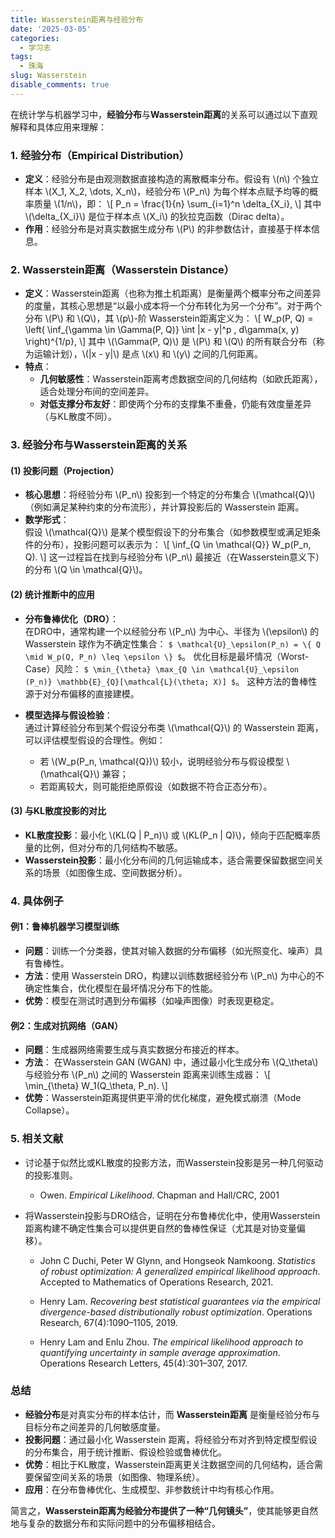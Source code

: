 ```yaml
---
title: Wasserstein距离与经验分布
date: '2025-03-05'
categories:
  - 学习志
tags:
  - 珠海
slug: Wasserstein
disable_comments: true
---
```


在统计学与机器学习中，**经验分布**与**Wasserstein距离**的关系可以通过以下直观解释和具体应用来理解：



### **1. 经验分布（Empirical Distribution）**
- **定义**：经验分布是由观测数据直接构造的离散概率分布。假设有 \\(n\\) 个独立样本 \\(X_1, X_2, \dots, X_n\\)，经验分布 \\(P_n\\) 为每个样本点赋予均等的概率质量 \\(1/n\\)，即：
  \\[
  P_n = \frac{1}{n} \sum_{i=1}^n \delta_{X_i},
  \\]
  其中 \\(\delta_{X_i}\\) 是位于样本点 \\(X_i\\) 的狄拉克函数（Dirac delta）。
- **作用**：经验分布是对真实数据生成分布 \\(P\\) 的非参数估计，直接基于样本信息。



### **2. Wasserstein距离（Wasserstein Distance）**
- **定义**：Wasserstein距离（也称为推土机距离）是衡量两个概率分布之间差异的度量，其核心思想是“以最小成本将一个分布转化为另一个分布”。对于两个分布 \\(P\\) 和 \\(Q\\)，其 \\(p\\)-阶 Wasserstein距离定义为：
  \\[
  W_p(P, Q) = \left( \inf_{\gamma \in \Gamma(P, Q)} \int \|x - y\|^p \, d\gamma(x, y) \right)^{1/p},
  \\]
  其中 \\(\Gamma(P, Q)\\) 是 \\(P\\) 和 \\(Q\\) 的所有联合分布（称为运输计划），\\(\|x - y\|\\) 是点 \\(x\\) 和 \\(y\\) 之间的几何距离。
- **特点**：  
  - **几何敏感性**：Wasserstein距离考虑数据空间的几何结构（如欧氏距离），适合处理分布间的空间差异。  
  - **对低支撑分布友好**：即使两个分布的支撑集不重叠，仍能有效度量差异（与KL散度不同）。



### **3. 经验分布与Wasserstein距离的关系**
#### **(1) 投影问题（Projection）**
- **核心思想**：将经验分布 \\(P_n\\) 投影到一个特定的分布集合 \\(\mathcal{Q}\\)（例如满足某种约束的分布流形），并计算投影后的 Wasserstein 距离。
- **数学形式**：  
  假设 \\(\mathcal{Q}\\) 是某个模型假设下的分布集合（如参数模型或满足矩条件的分布），投影问题可以表示为：
  \\[
  \inf_{Q \in \mathcal{Q}} W_p(P_n, Q).
  \\]
  这一过程旨在找到与经验分布 \\(P_n\\) 最接近（在Wasserstein意义下）的分布 \\(Q \in \mathcal{Q}\\)。

#### **(2) 统计推断中的应用**
- **分布鲁棒优化（DRO）**：  
  在DRO中，通常构建一个以经验分布 \\(P_n\\) 为中心、半径为 \\(\epsilon\\) 的 Wasserstein 球作为不确定性集合：
  `$
  \mathcal{U}_\epsilon(P_n) = \{ Q \mid W_p(Q, P_n) \leq \epsilon \}
  $`。
  优化目标是最坏情况（Worst-Case）风险：
  `$
  \min_{\theta} \max_{Q \in \mathcal{U}_\epsilon (P_n)} \mathbb{E}_{Q}[\mathcal{L}(\theta; X)]
  $`。
  这种方法的鲁棒性源于对分布偏移的直接建模。
  
- **模型选择与假设检验**：  
  通过计算经验分布到某个假设分布类 \\(\mathcal{Q}\\) 的 Wasserstein 距离，可以评估模型假设的合理性。例如：
  - 若 \\(W_p(P_n, \mathcal{Q})\\) 较小，说明经验分布与假设模型 \\(\mathcal{Q}\\) 兼容；  
  - 若距离较大，则可能拒绝原假设（如数据不符合正态分布）。

#### **(3) 与KL散度投影的对比**
- **KL散度投影**：最小化 \\(KL(Q \| P_n)\\) 或 \\(KL(P_n \| Q)\\)，倾向于匹配概率质量的比例，但对分布的几何结构不敏感。  
- **Wasserstein投影**：最小化分布间的几何运输成本，适合需要保留数据空间关系的场景（如图像生成、空间数据分析）。



### **4. 具体例子**
#### **例1：鲁棒机器学习模型训练**
- **问题**：训练一个分类器，使其对输入数据的分布偏移（如光照变化、噪声）具有鲁棒性。  
- **方法**：使用 Wasserstein DRO，构建以训练数据经验分布 \\(P_n\\) 为中心的不确定性集合，优化模型在最坏情况分布下的性能。  
- **优势**：模型在测试时遇到分布偏移（如噪声图像）时表现更稳定。

#### **例2：生成对抗网络（GAN）**
- **问题**：生成器网络需要生成与真实数据分布接近的样本。  
- **方法**：  在Wasserstein GAN (WGAN) 中，通过最小化生成分布 \\(Q_\theta\\) 与经验分布 \\(P_n\\) 之间的 Wasserstein 距离来训练生成器：
  \\[
  \min_{\theta} W_1(Q_\theta, P_n).
  \\]
- **优势**：Wasserstein距离提供更平滑的优化梯度，避免模式崩溃（Mode Collapse）。



### **5. 相关文献**
- 讨论基于似然比或KL散度的投影方法，而Wasserstein投影是另一种几何驱动的投影准则。  

  - Owen. *Empirical Likelihood*. Chapman and Hall/CRC, 2001

- 将Wasserstein投影与DRO结合，证明在分布鲁棒优化中，使用Wasserstein距离构建不确定性集合可以提供更自然的鲁棒性保证（尤其是对协变量偏移）。

  - John C Duchi, Peter W Glynn, and Hongseok Namkoong. *Statistics of robust optimization: A generalized empirical likelihood approach*. Accepted to Mathematics of Operations Research, 2021.

  - Henry Lam. *Recovering best statistical guarantees via the empirical divergence-based distributionally robust optimization*. Operations Research, 67(4):1090–1105, 2019. 

  -  Henry Lam and Enlu Zhou. *The empirical likelihood approach to quantifying uncertainty in sample average approximation*. Operations Research Letters, 45(4):301–307, 2017.



### **总结**
- **经验分布**是对真实分布的样本估计，而 **Wasserstein距离** 是衡量经验分布与目标分布之间差异的几何敏感度量。  
- **投影问题**：通过最小化 Wasserstein 距离，将经验分布对齐到特定模型假设的分布集合，用于统计推断、假设检验或鲁棒优化。  
- **优势**：相比于KL散度，Wasserstein距离更关注数据空间的几何结构，适合需要保留空间关系的场景（如图像、物理系统）。  
- **应用**：在分布鲁棒优化、生成模型、非参数统计中均有核心作用。

简言之，**Wasserstein距离为经验分布提供了一种“几何镜头”**，使其能够更自然地与复杂的数据分布和实际问题中的分布偏移相结合。

